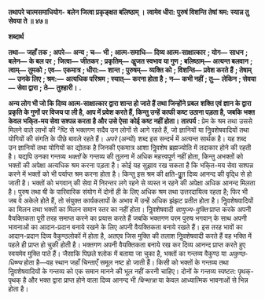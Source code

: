 **तथापरे चात्मसमाधियोग-** **बलेन जित्वा प्रकृङ्क्षत बलिष्ठाम् ।** **त्वामेव धीरा: पुरुषं विशन्ति** **तेषां श्रम: स्यान्न तु सेवया ते ॥ ४७॥** 

**शब्दार्थ** 

**तथा—** **जहाँ तक** **; अपरे—** **अन्य** **; च—** **भी** **; आत्म-समाधि—** **दिव्य आत्म-साक्षात्कार** **; योग—** **साधन** **; बलेन—** **के बल पर** **;** **जित्वा—** **जीतकर** **; प्रकृतिम्—** **अॢजत स्वभाव या गुण** **; बलिष्ठाम्—** **अत्यन्त बलवान** **; त्वाम्—** **तुमको** **; एव—** **एकमात्र** **; धीरा:—** **शान्त** **; पुरुषम्—** **व्यक्ति को** **; विशन्ति—** **प्रवेश करते हैं** **; तेषाम्—** **उनके लिए** **; श्रम:—** **अत्यधिक परिश्रम** **; स्यात्—** **करना होता है** **;** **न—** **कभी नहीं** **; तु—** **लेकिन** **; सेवया—** **सेवा द्वारा** **; ते—** **तुश्हारी।** **.** 

**अन्य लोग भी जो कि दिव्य आत्म-साक्षात्कार द्वारा शान्त हो जाते हैं तथा जिन्होंने प्रबल** **शक्ति एवं ज्ञान के द्वारा प्रकृति के गुणों पर विजय पा ली है, आप में प्रवेश करते हैं, किन्तु उन्हें** **काफी कष्ट उठाना पड़ता है, जबकि भक्त केवल भकि्त-मय सेवा सश्पन्न करता है और उसे ऐसा** **कोई कष्ट नहीं होता।** **तात्पर्य** : प्रेम के श्रम तथा उससे मिलने वाले लाभों की ²ष्टि से भक्तगण सदैव उन लोगों से आगे रहते हैं, जो ज्ञानियों या निॢवशेषवादियों तथा योगियों की संगति के पीछे बावले रहते हैं। *अपरे*  (अन्यों) शब्द इस सन्दर्भ में अत्यन्त सार्थक है। यह शब्द उन ज्ञानियों तथा योगियों का द्योतक है जिनकी एकमात्र आशा निॢवशेष ब्रह्मज्योति में तदाकार होने की रहती है। यद्यपि उनका गन्तव्य *भक्तों*  के गन्तव्य की तुलना में अधिक महत्त्वपूर्ण नहीं होता, किन्तु अभक्तों को भक्तों की अपेक्षा अत्यधिक श्रम करना पड़ता है। कोई यह सुझाव रख सकता है कि भकि्त-मय सेवा सश्पन्न करने में भक्तों को भी पर्याप्त श्रम करना होता है। किन्तु इस श्रम की क्षति-पूॢत दिव्य आनन्द की वृदि्ध से हो जाती है। भक्तों को भगवान् की सेवा में निरन्तर लगे रहने से व्यस्त न रहने की अपेक्षा अधिक आनन्द मिलता है। पुरुष तथा षी के पारिवारिक संयोग में दोनों ही के लिए अधिक श्रम तथा उत्तरदायित्व रहता है; फिर भी जब वे अकेले होते हैं, तो संयुक्त कार्यकलापों के अभाव में उन्हें अधिक झंझट प्रतीत होता है। निॢवशेषवादियों का मिलन तथा भक्तों का मिलन समान स्तर का नहीं होता। निॢवशेषवादी *सायुज्य-मुक्ति* प्राप्त करके अपनी वैयक्तिकता पूरी तरह समाप्त करने का प्रयास करते हैं जबकि भक्तगण परम पुरुष भगवान् के साथ अपनी भावनाओं का आदान-प्रदान बनाये रखने के लिए अपनी वैयक्तिकता बनाये रखते हैं। इस तरह भावों का आदान-प्रदान दिव्य वैकुण्ठलोकों में होता है, अतएव जिस मुक्ति की तलाश निॢवशेषवादी करते हैं वह भक्ति में पहले ही प्राप्त हो चुकी होती है। भक्तगण अपनी वैयक्तिकता बनाये रख कर दिव्य आनन्द प्राप्त करते हुए स्वयमेव मुक्ति पाते हैं। जैसाकि पिछले श्लोक में बताया जा चुका है, भक्तों का गन्तव्य वैकुण्ठ या *अकुण्ठ-धिष्ण्य* होता है—वह स्थान जहाँ चिन्ताएँ समूल नष्ट हो जाती हैं। किसी को भक्तों के गन्तव्य तथा निॢवशेषवादियों के गन्तव्य को एक समान मानने की भूल नहीं करनी चाहिए। दोनों के गन्तव्य स्पष्टत: पृथक्-पृथक् है और भक्त द्वारा प्राप्त होने वाला दिव्य आनन्द भी *चिन्मात्रा* या केवल आध्यात्मिक भावनाओं से भिन्न होता है।  